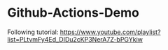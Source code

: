# Github-Actions-Demo
Following tutorial: https://www.youtube.com/playlist?list=PLtvmFy4Ed_DIDu2cKP3NerA7Z-bPGYkiw
